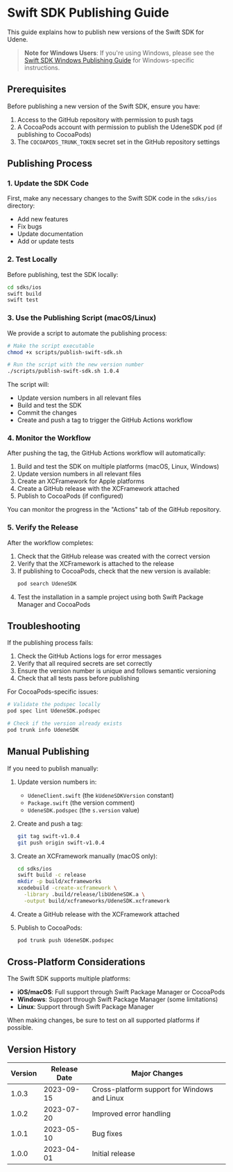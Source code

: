 # Swift SDK Publishing Guide

This guide explains how to publish new versions of the Swift SDK for Udene.

> **Note for Windows Users**: If you're using Windows, please see the [Swift SDK Windows Publishing Guide](swift-sdk-windows-publishing.md) for Windows-specific instructions.

## Prerequisites

Before publishing a new version of the Swift SDK, ensure you have:

1. Access to the GitHub repository with permission to push tags
2. A CocoaPods account with permission to publish the UdeneSDK pod (if publishing to CocoaPods)
3. The `COCOAPODS_TRUNK_TOKEN` secret set in the GitHub repository settings

## Publishing Process

### 1. Update the SDK Code

First, make any necessary changes to the Swift SDK code in the `sdks/ios` directory:

- Add new features
- Fix bugs
- Update documentation
- Add or update tests

### 2. Test Locally

Before publishing, test the SDK locally:

```bash
cd sdks/ios
swift build
swift test
```

### 3. Use the Publishing Script (macOS/Linux)

We provide a script to automate the publishing process:

```bash
# Make the script executable
chmod +x scripts/publish-swift-sdk.sh

# Run the script with the new version number
./scripts/publish-swift-sdk.sh 1.0.4
```

The script will:
- Update version numbers in all relevant files
- Build and test the SDK
- Commit the changes
- Create and push a tag to trigger the GitHub Actions workflow

### 4. Monitor the Workflow

After pushing the tag, the GitHub Actions workflow will automatically:

1. Build and test the SDK on multiple platforms (macOS, Linux, Windows)
2. Update version numbers in all relevant files
3. Create an XCFramework for Apple platforms
4. Create a GitHub release with the XCFramework attached
5. Publish to CocoaPods (if configured)

You can monitor the progress in the "Actions" tab of the GitHub repository.

### 5. Verify the Release

After the workflow completes:

1. Check that the GitHub release was created with the correct version
2. Verify that the XCFramework is attached to the release
3. If publishing to CocoaPods, check that the new version is available:
   ```bash
   pod search UdeneSDK
   ```
4. Test the installation in a sample project using both Swift Package Manager and CocoaPods

## Troubleshooting

If the publishing process fails:

1. Check the GitHub Actions logs for error messages
2. Verify that all required secrets are set correctly
3. Ensure the version number is unique and follows semantic versioning
4. Check that all tests pass before publishing

For CocoaPods-specific issues:

```bash
# Validate the podspec locally
pod spec lint UdeneSDK.podspec

# Check if the version already exists
pod trunk info UdeneSDK
```

## Manual Publishing

If you need to publish manually:

1. Update version numbers in:
   - `UdeneClient.swift` (the `kUdeneSDKVersion` constant)
   - `Package.swift` (the version comment)
   - `UdeneSDK.podspec` (the `s.version` value)

2. Create and push a tag:
   ```bash
   git tag swift-v1.0.4
   git push origin swift-v1.0.4
   ```

3. Create an XCFramework manually (macOS only):
   ```bash
   cd sdks/ios
   swift build -c release
   mkdir -p build/xcframeworks
   xcodebuild -create-xcframework \
     -library .build/release/libUdeneSDK.a \
     -output build/xcframeworks/UdeneSDK.xcframework
   ```

4. Create a GitHub release with the XCFramework attached

5. Publish to CocoaPods:
   ```bash
   pod trunk push UdeneSDK.podspec
   ```

## Cross-Platform Considerations

The Swift SDK supports multiple platforms:

- **iOS/macOS**: Full support through Swift Package Manager or CocoaPods
- **Windows**: Support through Swift Package Manager (some limitations)
- **Linux**: Support through Swift Package Manager

When making changes, be sure to test on all supported platforms if possible.

## Version History

| Version | Release Date | Major Changes |
|---------|--------------|---------------|
| 1.0.3   | 2023-09-15   | Cross-platform support for Windows and Linux |
| 1.0.2   | 2023-07-20   | Improved error handling |
| 1.0.1   | 2023-05-10   | Bug fixes |
| 1.0.0   | 2023-04-01   | Initial release |